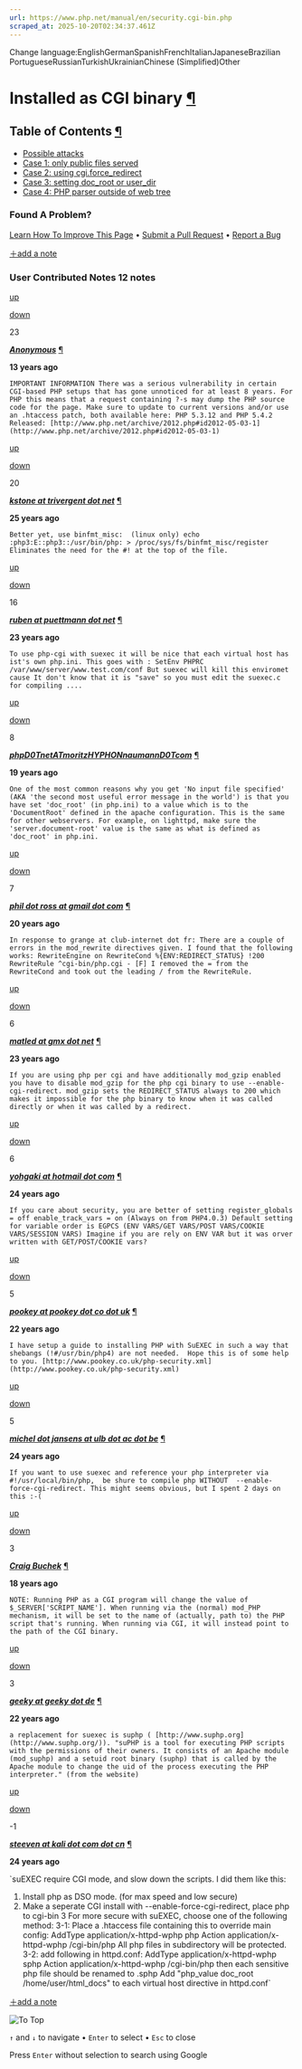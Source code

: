 ```yaml
---
url: https://www.php.net/manual/en/security.cgi-bin.php
scraped_at: 2025-10-20T02:34:37.461Z
---
```


Change language:EnglishGermanSpanishFrenchItalianJapaneseBrazilian PortugueseRussianTurkishUkrainianChinese (Simplified)Other

# Installed as CGI binary [¶](https://www.php.net/manual/en/security.cgi-bin.php\#security.cgi-bin)

## Table of Contents [¶](https://www.php.net/manual/en/security.cgi-bin.php\#security.cgi-bin)

- [Possible attacks](https://www.php.net/manual/en/security.cgi-bin.attacks.php)
- [Case 1: only public files served](https://www.php.net/manual/en/security.cgi-bin.default.php)
- [Case 2: using cgi.force\_redirect](https://www.php.net/manual/en/security.cgi-bin.force-redirect.php)
- [Case 3: setting doc\_root or user\_dir](https://www.php.net/manual/en/security.cgi-bin.doc-root.php)
- [Case 4: PHP parser outside of web tree](https://www.php.net/manual/en/security.cgi-bin.shell.php)

### Found A Problem?

[Learn How To Improve This Page](https://github.com/php/doc-base/blob/master/README.md "This will take you to our contribution guidelines on GitHub")
•
[Submit a Pull Request](https://github.com/php/doc-en/blob/master/security/cgi-bin.xml)
•
[Report a Bug](https://github.com/php/doc-en/issues/new?body=From%20manual%20page:%20https:%2F%2Fphp.net%2Fsecurity.cgi-bin%0A%0A---)

[＋add a note](https://www.php.net/manual/add-note.php?sect=security.cgi-bin&repo=en&redirect=https://www.php.net/manual/en/security.cgi-bin.php)

### User Contributed Notes 12 notes

[up](https://www.php.net/manual/vote-note.php?id=108524&page=security.cgi-bin&vote=up "Vote up!")

[down](https://www.php.net/manual/vote-note.php?id=108524&page=security.cgi-bin&vote=down "Vote down!")

23


[**_Anonymous_**](https://www.php.net/manual/en/security.cgi-bin.php#108524) [¶](https://www.php.net/manual/en/security.cgi-bin.php#108524)

**13 years ago**

`IMPORTANT INFORMATION
There was a serious vulnerability in certain CGI-based PHP setups that has gone unnoticed for at least 8 years.
For PHP this means that a request containing ?-s may dump the PHP source code for the page.
Make sure to update to current versions and/or use an .htaccess patch, both available here:
PHP 5.3.12 and PHP 5.4.2 Released:
[http://www.php.net/archive/2012.php#id2012-05-03-1](http://www.php.net/archive/2012.php#id2012-05-03-1)`

[up](https://www.php.net/manual/vote-note.php?id=5542&page=security.cgi-bin&vote=up "Vote up!")

[down](https://www.php.net/manual/vote-note.php?id=5542&page=security.cgi-bin&vote=down "Vote down!")

20


[**_kstone at trivergent dot net_**](https://www.php.net/manual/en/security.cgi-bin.php#5542) [¶](https://www.php.net/manual/en/security.cgi-bin.php#5542)

**25 years ago**

`Better yet, use binfmt_misc:  (linux only)
echo :php3:E::php3::/usr/bin/php: > /proc/sys/fs/binfmt_misc/register
Eliminates the need for the #! at the top of the file.`

[up](https://www.php.net/manual/vote-note.php?id=25347&page=security.cgi-bin&vote=up "Vote up!")

[down](https://www.php.net/manual/vote-note.php?id=25347&page=security.cgi-bin&vote=down "Vote down!")

16


[**_ruben at puettmann dot net_**](https://www.php.net/manual/en/security.cgi-bin.php#25347) [¶](https://www.php.net/manual/en/security.cgi-bin.php#25347)

**23 years ago**

`To use php-cgi with suexec it will be nice that each virtual host has ist's own php.ini. This goes with :
SetEnv PHPRC /var/www/server/www.test.com/conf
But suexec will kill this enviromet cause It don't know that it is "save" so you must edit the suexec.c for compiling ....`

[up](https://www.php.net/manual/vote-note.php?id=60508&page=security.cgi-bin&vote=up "Vote up!")

[down](https://www.php.net/manual/vote-note.php?id=60508&page=security.cgi-bin&vote=down "Vote down!")

8


[**_phpD0TnetATmoritzHYPHONnaumannD0Tcom_**](https://www.php.net/manual/en/security.cgi-bin.php#60508) [¶](https://www.php.net/manual/en/security.cgi-bin.php#60508)

**19 years ago**

`One of the most common reasons why you get 'No input file specified' (AKA 'the second most useful error message in the world') is that you have set 'doc_root' (in php.ini) to a value which is to the 'DocumentRoot' defined in the apache configuration.
This is the same for other webservers. For example, on lighttpd, make sure the 'server.document-root' value is the same as what is defined as 'doc_root' in php.ini.`

[up](https://www.php.net/manual/vote-note.php?id=51182&page=security.cgi-bin&vote=up "Vote up!")

[down](https://www.php.net/manual/vote-note.php?id=51182&page=security.cgi-bin&vote=down "Vote down!")

7


[**_phil dot ross at gmail dot com_**](https://www.php.net/manual/en/security.cgi-bin.php#51182) [¶](https://www.php.net/manual/en/security.cgi-bin.php#51182)

**20 years ago**

`In response to grange at club-internet dot fr:
There are a couple of errors in the mod_rewrite directives given. I found that the following works:
RewriteEngine on
RewriteCond %{ENV:REDIRECT_STATUS} !200
RewriteRule ^cgi-bin/php.cgi - [F]
I removed the = from the RewriteCond and took out the leading / from the RewriteRule.`

[up](https://www.php.net/manual/vote-note.php?id=25577&page=security.cgi-bin&vote=up "Vote up!")

[down](https://www.php.net/manual/vote-note.php?id=25577&page=security.cgi-bin&vote=down "Vote down!")

6


[**_matled at gmx dot net_**](https://www.php.net/manual/en/security.cgi-bin.php#25577) [¶](https://www.php.net/manual/en/security.cgi-bin.php#25577)

**23 years ago**

`If you are using php per cgi and have additionally mod_gzip enabled you have to disable mod_gzip for the php cgi binary to use --enable-cgi-redirect. mod_gzip sets the REDIRECT_STATUS always to 200 which makes it impossible for the php binary to know when it was called directly or when it was called by a redirect.`

[up](https://www.php.net/manual/vote-note.php?id=12432&page=security.cgi-bin&vote=up "Vote up!")

[down](https://www.php.net/manual/vote-note.php?id=12432&page=security.cgi-bin&vote=down "Vote down!")

6


[**_yohgaki at hotmail dot com_**](https://www.php.net/manual/en/security.cgi-bin.php#12432) [¶](https://www.php.net/manual/en/security.cgi-bin.php#12432)

**24 years ago**

`If you care about security, you are better of setting
register_globals = off
enable_track_vars = on (Always on from PHP4.0.3)
Default setting for variable order is
EGPCS
(ENV VARS/GET VARS/POST VARS/COOKIE VARS/SESSION VARS)
Imagine if you are rely on ENV VAR but it was orver written with GET/POST/COOKIE vars?`

[up](https://www.php.net/manual/vote-note.php?id=30546&page=security.cgi-bin&vote=up "Vote up!")

[down](https://www.php.net/manual/vote-note.php?id=30546&page=security.cgi-bin&vote=down "Vote down!")

5


[**_pookey at pookey dot co dot uk_**](https://www.php.net/manual/en/security.cgi-bin.php#30546) [¶](https://www.php.net/manual/en/security.cgi-bin.php#30546)

**22 years ago**

`I have setup a guide to installing PHP with SuEXEC in such a way that shebangs (!#/usr/bin/php4) are not needed.  Hope this is of some help to you.
[http://www.pookey.co.uk/php-security.xml](http://www.pookey.co.uk/php-security.xml)`

[up](https://www.php.net/manual/vote-note.php?id=12380&page=security.cgi-bin&vote=up "Vote up!")

[down](https://www.php.net/manual/vote-note.php?id=12380&page=security.cgi-bin&vote=down "Vote down!")

5


[**_michel dot jansens at ulb dot ac dot be_**](https://www.php.net/manual/en/security.cgi-bin.php#12380) [¶](https://www.php.net/manual/en/security.cgi-bin.php#12380)

**24 years ago**

`If you want to use suexec and reference your php interpreter via #!/usr/local/bin/php,  be shure to compile php WITHOUT  --enable-force-cgi-redirect.
This might seems obvious, but I spent 2 days on this :-(`

[up](https://www.php.net/manual/vote-note.php?id=77041&page=security.cgi-bin&vote=up "Vote up!")

[down](https://www.php.net/manual/vote-note.php?id=77041&page=security.cgi-bin&vote=down "Vote down!")

3


[**_Craig Buchek_**](https://www.php.net/manual/en/security.cgi-bin.php#77041) [¶](https://www.php.net/manual/en/security.cgi-bin.php#77041)

**18 years ago**

`NOTE: Running PHP as a CGI program will change the value of $_SERVER['SCRIPT_NAME']. When running via the (normal) mod_PHP mechanism, it will be set to the name of (actually, path to) the PHP script that's running. When running via CGI, it will instead point to the path of the CGI binary.`

[up](https://www.php.net/manual/vote-note.php?id=35492&page=security.cgi-bin&vote=up "Vote up!")

[down](https://www.php.net/manual/vote-note.php?id=35492&page=security.cgi-bin&vote=down "Vote down!")

3


[**_geeky at geeky dot de_**](https://www.php.net/manual/en/security.cgi-bin.php#35492) [¶](https://www.php.net/manual/en/security.cgi-bin.php#35492)

**22 years ago**

`a replacement for suexec is suphp ( [http://www.suphp.org](http://www.suphp.org/)).
"suPHP is a tool for executing PHP scripts with the permissions of their owners. It consists of an Apache module (mod_suphp) and a setuid root binary (suphp) that is called by the Apache module to change the uid of the process executing the PHP interpreter." (from the website)`

[up](https://www.php.net/manual/vote-note.php?id=10714&page=security.cgi-bin&vote=up "Vote up!")

[down](https://www.php.net/manual/vote-note.php?id=10714&page=security.cgi-bin&vote=down "Vote down!")

 -1


[**_steeven at kali dot com dot cn_**](https://www.php.net/manual/en/security.cgi-bin.php#10714) [¶](https://www.php.net/manual/en/security.cgi-bin.php#10714)

**24 years ago**

`suEXEC require CGI mode, and slow down the scripts. I did them like this:
1. Install php as DSO mode. (for max speed and low secure)
2. Make a seperate CGI install with --enable-force-cgi-redirect, place php to cgi-bin
3 For more secure with suEXEC, choose one of the following method:
3-1: Place a .htaccess file containing this to override main config:
AddType application/x-httpd-wphp php
Action application/x-httpd-wphp /cgi-bin/php
All php files in subdirectory will be protected.
3-2: add following in httpd.conf:
AddType application/x-httpd-wphp sphp
Action application/x-httpd-wphp /cgi-bin/php
then each sensitive php file should be renamed to .sphp
Add "php_value doc_root /home/user/html_docs" to each virtual host directive in httpd.conf`

[＋add a note](https://www.php.net/manual/add-note.php?sect=security.cgi-bin&repo=en&redirect=https://www.php.net/manual/en/security.cgi-bin.php)

![To Top](https://www.php.net/images/to-top@2x.png)

`↑` and `↓` to navigate •
`Enter` to select •
`Esc` to close


Press `Enter` without
selection to search using Google